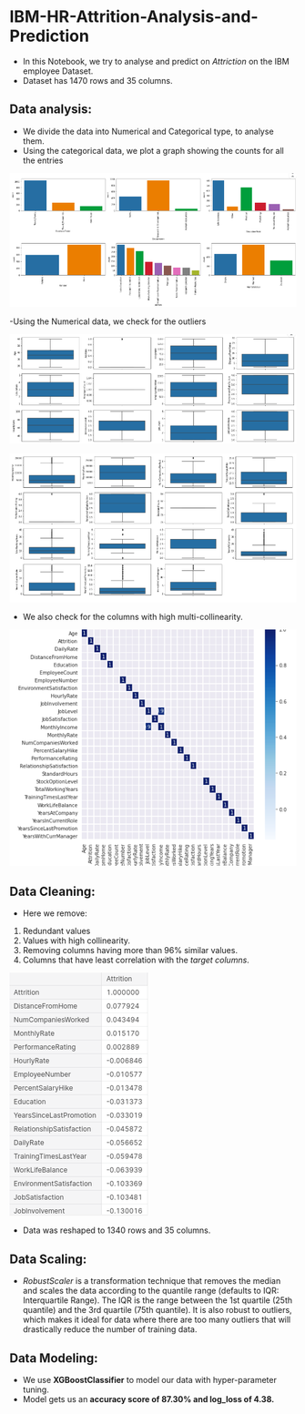 # IBM-HR-Attrition-Analysis-and-Prediction
- In this Notebook, we try to analyse and predict on *Attriction* on the IBM employee Dataset. 
- Dataset has 1470 rows and 35 columns.

## Data analysis:
 -  We divide the data into Numerical and Categorical type, to analyse them.
 - Using the categorical data, we plot a graph showing the counts for all the entries
 
 ![](/Images/IBM1.png)
 
 -Using the Numerical data, we check for the outliers
 
 ![](/Images/IBM2.png)
 
 ![](/Images/IBM3.png)
 
 - We also check for the columns with high multi-collinearity.
 
 ![](/Images/corr.png)
 
## Data Cleaning:

 - Here we remove:
  1. Redundant values
  2. Values with high collinearity.
  3. Removing columns having more than 96% similar values.
  4. Columns that have least correlation with the *target columns*.
  
  ![](/Images/c1.png)
  
- Data was reshaped to 1340 rows and 35 columns.

## Data Scaling:

  - *RobustScaler* is a transformation technique that removes the median and scales the data according to the quantile range (defaults to IQR: Interquartile Range). The IQR is the range between the 1st quartile (25th quantile) and the 3rd quartile (75th quantile). It is also robust to outliers, which makes it ideal for data where there are too many outliers that will drastically reduce the number of training data.
  
## Data Modeling:
  
  - We use **XGBoostClassifier** to model our data with hyper-parameter tuning.
  - Model gets us an **accuracy score of 87.30% and log_loss of 4.38.**
